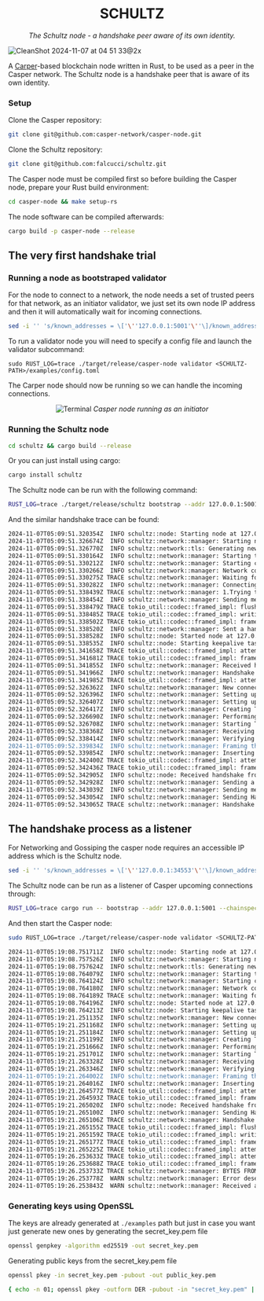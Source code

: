 <div align="center">

# SCHULTZ

_The Schultz node - a handshake peer aware of its own identity._

</div>

![CleanShot 2024-11-07 at 04 51 33@2x](https://github.com/user-attachments/assets/e55d4461-d287-4588-8998-746992853588)

A [Carper](https://github.com/casper-network/casper-node)-based blockchain node written in Rust, to be used as a peer in the Casper network. The Schultz node is a handshake peer that is aware of its own identity.

### Setup

Clone the Casper repository:

```bash
git clone git@github.com:casper-network/casper-node.git
```

Clone the Schultz repository:

```bash
git clone git@github.com:falcucci/schultz.git
```

The Casper node must be compiled first so before building the Casper node, prepare your Rust build environment:

```bash
cd casper-node && make setup-rs
```

The node software can be compiled afterwards:

```bash
cargo build -p casper-node --release
```

## The very first handshake trial

### Running a node as bootstraped validator

For the node to connect to a network, the node needs a set of trusted peers for that network, as an initiator validator, we just set its own node IP address and then it will automatically wait for incoming connections.

```bash
sed -i '' 's/known_addresses = \['\''127.0.0.1:5001'\''\]/known_addresses = \['\''127.0.0.1:34553'\''\]/' ./examples/config.toml
```

To run a validator node you will need to specify a config file and launch the validator subcommand:

```
sudo RUST_LOG=trace ./target/release/casper-node validator <SCHULTZ-PATH>/examples/config.toml
```

The Carper node should now be running so we can handle the incoming connections.

<div align="center">
    <img src="https://github.com/user-attachments/assets/5c1db361-26c0-4e24-8dfb-8433f2f3d05a" alt="Terminal">
    <em>Casper node running as an initiator</em>
</div>

### Running the Schultz node

```bash
cd schultz && cargo build --release
```

Or you can just install using cargo:

```bash
cargo install schultz
```

The Schultz node can be run with the following command:

```bash
RUST_LOG=trace ./target/release/schultz bootstrap --addr 127.0.0.1:5001 --bootnode 127.0.0.1:34553 --chainspec ./examples
```

And the similar handshake trace can be found:

```bash
2024-11-07T05:09:51.320354Z  INFO schultz::node: Starting node at 127.0.0.1:5001
2024-11-07T05:09:51.326674Z  INFO schultz::network::manager: Starting network communications...
2024-11-07T05:09:51.326770Z  INFO schultz::network::tls: Generating new keys and certificates
2024-11-07T05:09:51.330164Z  INFO schultz::network::manager: Starting to listen on TCP Endpoint for incoming connections
2024-11-07T05:09:51.330212Z  INFO schultz::network::manager: Starting connection pool listener thread
2024-11-07T05:09:51.330266Z  INFO schultz::network::manager: Network communications started!
2024-11-07T05:09:51.330275Z TRACE schultz::network::manager: Waiting for incoming connections...
2024-11-07T05:09:51.330282Z  INFO schultz::network::manager: Connecting to 127.0.0.1:34553
2024-11-07T05:09:51.338439Z TRACE schultz::network::manager: 1.Trying to send a Handshake to 127.0.0.1:34553
2024-11-07T05:09:51.338454Z  INFO schultz::network::manager: Sending message to 127.0.0.1:34553
2024-11-07T05:09:51.338479Z TRACE tokio_util::codec::framed_impl: flushing framed transport
2024-11-07T05:09:51.338485Z TRACE tokio_util::codec::framed_impl: writing; remaining=103
2024-11-07T05:09:51.338502Z TRACE tokio_util::codec::framed_impl: framed transport flushed
2024-11-07T05:09:51.338520Z  INFO schultz::network::manager: Sent a handshake to 127.0.0.1:34553
2024-11-07T05:09:51.338528Z  INFO schultz::node: Started node at 127.0.0.1:5001
2024-11-07T05:09:51.338535Z  INFO schultz::node: Starting keepalive task
2024-11-07T05:09:51.341658Z TRACE tokio_util::codec::framed_impl: attempting to decode a frame
2024-11-07T05:09:51.341681Z TRACE tokio_util::codec::framed_impl: frame decoded from buffer
2024-11-07T05:09:51.341855Z  INFO schultz::network::manager: Received handshake from the contacted peer
2024-11-07T05:09:51.341966Z  INFO schultz::network::manager: Handshake complete! Successfully connected to peer 127.0.0.1:34553
2024-11-07T05:09:51.341985Z TRACE tokio_util::codec::framed_impl: attempting to decode a frame
2024-11-07T05:09:52.326362Z  INFO schultz::network::manager: New connection received!
2024-11-07T05:09:52.326396Z  INFO schultz::network::manager: Setting up TLS with connected peer
2024-11-07T05:09:52.326407Z  INFO schultz::network::manager: Setting up TLS with connected peer
2024-11-07T05:09:52.326417Z  INFO schultz::network::manager: Creating TLS acceptor for incoming connections
2024-11-07T05:09:52.326690Z  INFO schultz::network::manager: Performing TLS handshake with connected peer
2024-11-07T05:09:52.326708Z  INFO schultz::network::manager: Starting TLS level handshake
2024-11-07T05:09:52.338368Z  INFO schultz::network::manager: Receiving peer Ssl certificates
2024-11-07T05:09:52.338414Z  INFO schultz::network::manager: Verifying peer's certificates for sanity
2024-11-07T05:09:52.339834Z  INFO schultz::network::manager: Framing the stream to match Casper's encoding
2024-11-07T05:09:52.339854Z  INFO schultz::network::manager: Inserting stream into schultz connection pool
2024-11-07T05:09:52.342400Z TRACE tokio_util::codec::framed_impl: attempting to decode a frame
2024-11-07T05:09:52.342436Z TRACE tokio_util::codec::framed_impl: frame decoded from buffer
2024-11-07T05:09:52.342905Z  INFO schultz::node: Received handshake from 127.0.0.1:52434
2024-11-07T05:09:52.342928Z  INFO schultz::network::manager: Sending a ping to 127.0.0.1:34553
2024-11-07T05:09:52.343039Z  INFO schultz::network::manager: Sending message to 127.0.0.1:34553
2024-11-07T05:09:52.343054Z  INFO schultz::network::manager: Sending Handshake to Casper
2024-11-07T05:09:52.343065Z TRACE schultz::network::manager: Handshake { network_name: "casper", public_addr: 127.0.0.1:5001, protocol_version: ProtocolVersion(SemVer { major: 1, minor: 5, patch: 2 }), consensus_certificate: None, is_syncing: false, chainspec_hash: Some(8b0c9bd3559fc2574a7aa76c26ebaabe50a9ff372d38bcaa5d6ad7e963aeff28) }
```

## The handshake process as a listener

For Networking and Gossiping the casper node requires an accessible IP address which is the Schultz node.

```bash
sed -i '' 's/known_addresses = \['\''127.0.0.1:34553'\''\]/known_addresses = \['\''127.0.0.1:5001'\''\]/' ./examples/config.toml
```

The Schultz node can be run as a listener of Casper upcoming connections through:

```bash
RUST_LOG=trace cargo run -- bootstrap --addr 127.0.0.1:5001 --chainspec ./examples
```

And then start the Casper node:

```bash
sudo RUST_LOG=trace ./target/release/casper-node validator <SCHULTZ-PATH>/examples/config.toml
```

```bash
2024-11-07T05:19:08.751711Z  INFO schultz::node: Starting node at 127.0.0.1:5001
2024-11-07T05:19:08.757526Z  INFO schultz::network::manager: Starting network communications...
2024-11-07T05:19:08.757624Z  INFO schultz::network::tls: Generating new keys and certificates
2024-11-07T05:19:08.764079Z  INFO schultz::network::manager: Starting to listen on TCP Endpoint for incoming connections
2024-11-07T05:19:08.764124Z  INFO schultz::network::manager: Starting connection pool listener thread
2024-11-07T05:19:08.764180Z  INFO schultz::network::manager: Network communications started!
2024-11-07T05:19:08.764189Z TRACE schultz::network::manager: Waiting for incoming connections...
2024-11-07T05:19:08.764196Z  INFO schultz::node: Started node at 127.0.0.1:5001
2024-11-07T05:19:08.764213Z  INFO schultz::node: Starting keepalive task
2024-11-07T05:19:21.251135Z  INFO schultz::network::manager: New connection received!
2024-11-07T05:19:21.251168Z  INFO schultz::network::manager: Setting up TLS with connected peer
2024-11-07T05:19:21.251184Z  INFO schultz::network::manager: Setting up TLS with connected peer
2024-11-07T05:19:21.251199Z  INFO schultz::network::manager: Creating TLS acceptor for incoming connections
2024-11-07T05:19:21.251666Z  INFO schultz::network::manager: Performing TLS handshake with connected peer
2024-11-07T05:19:21.251701Z  INFO schultz::network::manager: Starting TLS level handshake
2024-11-07T05:19:21.263328Z  INFO schultz::network::manager: Receiving peer Ssl certificates
2024-11-07T05:19:21.263346Z  INFO schultz::network::manager: Verifying peer's certificates for sanity
2024-11-07T05:19:21.264002Z  INFO schultz::network::manager: Framing the stream to match Casper's encoding
2024-11-07T05:19:21.264016Z  INFO schultz::network::manager: Inserting stream into schultz connection pool
2024-11-07T05:19:21.264577Z TRACE tokio_util::codec::framed_impl: attempting to decode a frame
2024-11-07T05:19:21.264593Z TRACE tokio_util::codec::framed_impl: frame decoded from buffer
2024-11-07T05:19:21.265020Z  INFO schultz::node: Received handshake from 127.0.0.1:52605
2024-11-07T05:19:21.265100Z  INFO schultz::network::manager: Sending Handshake to Casper
2024-11-07T05:19:21.265106Z TRACE schultz::network::manager: Handshake { network_name: "casper", public_addr: 127.0.0.1:5001, protocol_version: ProtocolVersion(SemVer { major: 1, minor: 5, patch: 2 }), consensus_certificate: None, is_syncing: false, chainspec_hash: Some(8b0c9bd3559fc2574a7aa76c26ebaabe50a9ff372d38bcaa5d6ad7e963aeff28) }
2024-11-07T05:19:21.265155Z TRACE tokio_util::codec::framed_impl: flushing framed transport
2024-11-07T05:19:21.265159Z TRACE tokio_util::codec::framed_impl: writing; remaining=103
2024-11-07T05:19:21.265177Z TRACE tokio_util::codec::framed_impl: framed transport flushed
2024-11-07T05:19:21.265225Z TRACE tokio_util::codec::framed_impl: attempting to decode a frame
2024-11-07T05:19:26.253633Z TRACE tokio_util::codec::framed_impl: attempting to decode a frame
2024-11-07T05:19:26.253688Z TRACE tokio_util::codec::framed_impl: frame decoded from buffer
2024-11-07T05:19:26.253733Z TRACE schultz::network::manager: BYTES FROM CASPER b"\x03\x05\0\0\x7f\0\0\x01\xfb\xf9\x86"
2024-11-07T05:19:26.253778Z  WARN schultz::network::manager: Error deserializing Custom { kind: InvalidData, error: Custom("Slice had bytes remaining after deserialization") }
2024-11-07T05:19:26.253843Z  WARN schultz::network::manager: Received an internal message from Casper. Ignoring the deserialization error
```

### Generating keys using OpenSSL

The keys are already generated at `./examples` path but just in case you want just generate new ones by generating the secret_key.pem file

```bash
openssl genpkey -algorithm ed25519 -out secret_key.pem
```

Generating public keys from the secret_key.pem file

```bash
openssl pkey -in secret_key.pem -pubout -out public_key.pem

{ echo -n 01; openssl pkey -outform DER -pubout -in "secret_key.pem" | tail -c +13 | openssl base64 | openssl base64 -d | hexdump -ve '/1 "%02x" ' | tr -d "/n"; } > public_key_hex
```
